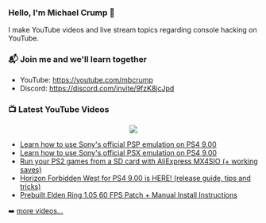 ### Hello, I'm Michael Crump 👋

I make YouTube videos and live stream topics regarding console hacking on YouTube. 

### 📬 Join me and we'll learn together

- YouTube: https://youtube.com/mbcrump
- Discord: https://discord.com/invite/9fzK8jcJpd

### 📺 Latest YouTube Videos

<div align="center">

[<img src="https://img.shields.io/badge/-Subscribe-red?style=for-the-badge&logo=youtube&logoColor=white"/>](https://www.youtube.com/c/mbcrump?sub_confirmation=1)

</div>

<!-- YOUTUBE:START -->
- [Learn how to use Sony&#39;s official PSP emulation on PS4 9.00](https://www.youtube.com/watch?v=oYDRD2acCqk)
- [Learn how to use Sony&#39;s official PSX emulation on PS4 9.00](https://www.youtube.com/watch?v=eqpBvC93gUg)
- [Run your PS2 games from a SD card with AliExpress MX4SIO &lpar;+ working saves&rpar;](https://www.youtube.com/watch?v=FddWN1pp3pQ)
- [Horizon Forbidden West for PS4 9.00 is HERE! &lpar;release guide, tips and tricks&rpar;](https://www.youtube.com/watch?v=et9Kf4zDWXI)
- [Prebuilt Elden Ring 1.05 60 FPS Patch + Manual Install Instructions](https://www.youtube.com/watch?v=Y1rMffq6jgc)
<!-- YOUTUBE:END -->

➡️ [more videos...](https://youtube.com/mbcrump)

